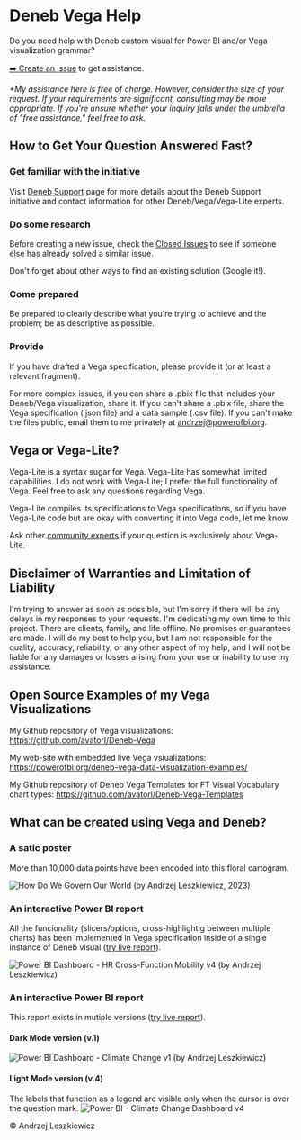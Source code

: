 # Deneb Vega Help

Do you need help with Deneb custom visual for Power BI and/or Vega visualization grammar?

[➡️ Create an issue](https://github.com/avatorl/Deneb-Vega-Help/issues/new) to get assistance.

_*My assistance here is free of charge. However, consider the size of your request. If your requirements are significant, consulting may be more appropriate. If you're unsure whether your inquiry falls under the umbrella of "free assistance," feel free to ask._

## How to Get Your Question Answered Fast?

### Get familiar with the initiative
Visit [Deneb Support](https://deneb-viz.github.io/support) page for more details about the Deneb Support initiative and contact information for other Deneb/Vega/Vega-Lite experts.

### Do some research
Before creating a new issue, check the [Closed Issues](https://github.com/avatorl/Deneb-Vega-Help/issues?q=is%3Aissue+is%3Aclosed) to see if someone else has already solved a similar issue.

Don't forget about other ways to find an existing solution (Google it!).

### Come prepared
Be prepared to clearly describe what you're trying to achieve and the problem; be as descriptive as possible.

### Provide
If you have drafted a Vega specification, please provide it (or at least a relevant fragment).

For more complex issues, if you can share a .pbix file that includes your Deneb/Vega visualization, share it. If you can't share a .pbix file, share the Vega specification (.json file) and a data sample (.csv file). If you can't make the files public, email them to me privately at andrzej@powerofbi.org.

## Vega or Vega-Lite?

Vega-Lite is a syntax sugar for Vega. Vega-Lite has somewhat limited capabilities. I do not work with Vega-Lite; I prefer the full functionality of Vega. Feel free to ask any questions regarding Vega.

Vega-Lite compiles its specifications to Vega specifications, so if you have Vega-Lite code but are okay with converting it into Vega code, let me know.

Ask other [community experts](https://deneb-viz.github.io/support) if your question is exclusively about Vega-Lite.

## Disclaimer of Warranties and Limitation of Liability

I'm trying to answer as soon as possible, but I'm sorry if there will be any delays in my responses to your requests. I'm dedicating my own time to this project. There are clients, family, and life offline. No promises or guarantees are made. I will do my best to help you, but I am not responsible for the quality, accuracy, reliability, or any other aspect of my help, and I will not be liable for any damages or losses arising from your use or inability to use my assistance.

## Open Source Examples of my Vega Visualizations

My Github repository of Vega visualizations: https://github.com/avatorl/Deneb-Vega

My web-site with embedded live Vega vsiualizations: https://powerofbi.org/deneb-vega-data-visualization-examples/

My Github repository of Deneb Vega Templates for FT Visual Vocabulary chart types: https://github.com/avatorl/Deneb-Vega-Templates

## What can be created using Vega and Deneb?

### A satic poster

More than 10,000 data points have been encoded into this floral cartogram.

![How Do We Govern Our World (by Andrzej Leszkiewicz, 2023)](https://github.com/avatorl/Deneb-Vega-Help/assets/59934292/b6b85bd9-6d0a-4ece-885f-013403c01d02)

### An interactive Power BI report

All the funcionality (slicers/options, cross-highlightig between multiple charts) has been implemented in Vega specification inside of a single instance of Deneb visual ([try live report](https://app.powerbi.com/view?r=eyJrIjoiNzZmOGVlNmItZGNiNC00NGQzLTk1ZmEtYjFlYzA5MDQzZTFiIiwidCI6IjYzNjBkMTZhLTk3MWQtNGQzMC1hOWE5LTdiY2I0ODUzMDhlMSIsImMiOjl9)).

![Power BI Dashboard - HR Cross-Function Mobility v4 (by Andrzej Leszkiewicz)](https://github.com/avatorl/Deneb-Vega-Help/assets/59934292/ab6cc176-72bd-4f20-b861-425ca4e08e29)

### An interactive Power BI report

This report exists in mutiple versions ([try live report](https://app.powerbi.com/view?r=eyJrIjoiOWUwOTQ3MzktY2ZkNS00MTI3LWE4NGItMzlkYjAyMDNjOTBlIiwidCI6IjYzNjBkMTZhLTk3MWQtNGQzMC1hOWE5LTdiY2I0ODUzMDhlMSIsImMiOjl9)).

#### Dark Mode version (v.1)

![Power BI Dashboard - Climate Change v1 (by Andrzej Leszkiewicz)](https://github.com/avatorl/Deneb-Vega-Help/assets/59934292/01042974-9a01-4a9c-9838-620e528abbbf)

#### Light Mode version (v.4)

The labels that function as a legend are visible only when the cursor is over the question mark.
![Power BI - Climate Change Dashboard v4](https://github.com/avatorl/Deneb-Vega-Help/assets/59934292/4fd2abfa-b12d-4043-a4cd-00a241feda29)

© Andrzej Leszkiewicz
